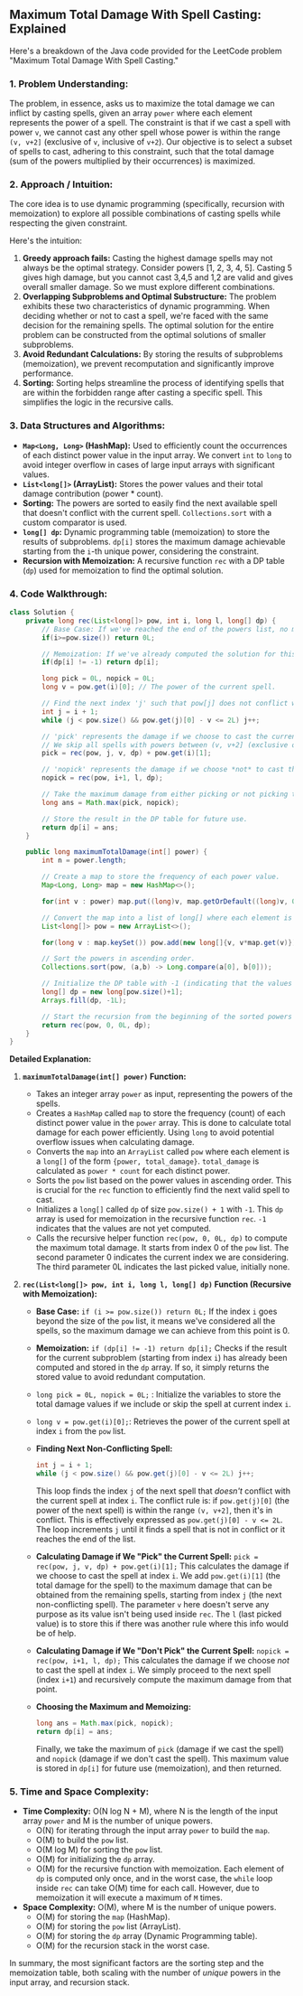 ## Maximum Total Damage With Spell Casting: Explained

Here's a breakdown of the Java code provided for the LeetCode problem "Maximum Total Damage With Spell Casting."

### 1. Problem Understanding:

The problem, in essence, asks us to maximize the total damage we can inflict by casting spells, given an array `power` where each element represents the power of a spell. The constraint is that if we cast a spell with power `v`, we cannot cast any other spell whose power is within the range `(v, v+2]` (exclusive of `v`, inclusive of `v+2`). Our objective is to select a subset of spells to cast, adhering to this constraint, such that the total damage (sum of the powers multiplied by their occurrences) is maximized.

### 2. Approach / Intuition:

The core idea is to use dynamic programming (specifically, recursion with memoization) to explore all possible combinations of casting spells while respecting the given constraint.

Here's the intuition:

1. **Greedy approach fails:** Casting the highest damage spells may not always be the optimal strategy. Consider powers [1, 2, 3, 4, 5]. Casting 5 gives high damage, but you cannot cast 3,4,5 and 1,2 are valid and gives overall smaller damage. So we must explore different combinations.
2. **Overlapping Subproblems and Optimal Substructure:** The problem exhibits these two characteristics of dynamic programming. When deciding whether or not to cast a spell, we're faced with the same decision for the remaining spells. The optimal solution for the entire problem can be constructed from the optimal solutions of smaller subproblems.
3. **Avoid Redundant Calculations:** By storing the results of subproblems (memoization), we prevent recomputation and significantly improve performance.
4. **Sorting:** Sorting helps streamline the process of identifying spells that are within the forbidden range after casting a specific spell. This simplifies the logic in the recursive calls.

### 3. Data Structures and Algorithms:

*   **`Map<Long, Long>` (HashMap):** Used to efficiently count the occurrences of each distinct power value in the input array. We convert `int` to `long` to avoid integer overflow in cases of large input arrays with significant values.
*   **`List<long[]>` (ArrayList):** Stores the power values and their total damage contribution (power * count).
*   **Sorting:** The powers are sorted to easily find the next available spell that doesn't conflict with the current spell. `Collections.sort` with a custom comparator is used.
*   **`long[] dp`:** Dynamic programming table (memoization) to store the results of subproblems. `dp[i]` stores the maximum damage achievable starting from the `i`-th unique power, considering the constraint.
*   **Recursion with Memoization:** A recursive function `rec` with a DP table (`dp`) used for memoization to find the optimal solution.

### 4. Code Walkthrough:

```java
class Solution {
    private long rec(List<long[]> pow, int i, long l, long[] dp) {
        // Base Case: If we've reached the end of the powers list, no more damage can be done.
        if(i>=pow.size()) return 0L;

        // Memoization: If we've already computed the solution for this subproblem, return it.
        if(dp[i] != -1) return dp[i];

        long pick = 0L, nopick = 0L;
        long v = pow.get(i)[0]; // The power of the current spell.

        // Find the next index 'j' such that pow[j] does not conflict with pow[i].
        int j = i + 1;
        while (j < pow.size() && pow.get(j)[0] - v <= 2L) j++;

        // 'pick' represents the damage if we choose to cast the current spell.
        // We skip all spells with powers between (v, v+2] (exclusive of v, inclusive of v+2).
        pick = rec(pow, j, v, dp) + pow.get(i)[1];

        // 'nopick' represents the damage if we choose *not* to cast the current spell.
        nopick = rec(pow, i+1, l, dp);

        // Take the maximum damage from either picking or not picking the current spell.
        long ans = Math.max(pick, nopick);

        // Store the result in the DP table for future use.
        return dp[i] = ans;
    }

    public long maximumTotalDamage(int[] power) {
        int n = power.length;

        // Create a map to store the frequency of each power value.
        Map<Long, Long> map = new HashMap<>();

        for(int v : power) map.put((long)v, map.getOrDefault((long)v, 0L) + 1L);

        // Convert the map into a list of long[] where each element is {power, total_damage}.
        List<long[]> pow = new ArrayList<>();

        for(long v : map.keySet()) pow.add(new long[]{v, v*map.get(v)});

        // Sort the powers in ascending order.
        Collections.sort(pow, (a,b) -> Long.compare(a[0], b[0]));

        // Initialize the DP table with -1 (indicating that the values are not yet computed).
        long[] dp = new long[pow.size()+1];
        Arrays.fill(dp, -1L);

        // Start the recursion from the beginning of the sorted powers list.
        return rec(pow, 0, 0L, dp);
    }
}
```

**Detailed Explanation:**

1.  **`maximumTotalDamage(int[] power)` Function:**
    *   Takes an integer array `power` as input, representing the powers of the spells.
    *   Creates a `HashMap` called `map` to store the frequency (count) of each distinct power value in the `power` array.  This is done to calculate total damage for each power efficiently. Using `long` to avoid potential overflow issues when calculating damage.
    *   Converts the `map` into an `ArrayList` called `pow` where each element is a `long[]` of the form `{power, total_damage}`.  `total_damage` is calculated as `power * count` for each distinct power.
    *   Sorts the `pow` list based on the power values in ascending order. This is crucial for the `rec` function to efficiently find the next valid spell to cast.
    *   Initializes a `long[]` called `dp` of size `pow.size() + 1` with `-1`.  This `dp` array is used for memoization in the recursive function `rec`. `-1` indicates that the values are not yet computed.
    *   Calls the recursive helper function `rec(pow, 0, 0L, dp)` to compute the maximum total damage.  It starts from index 0 of the `pow` list. The second parameter 0 indicates the current index we are considering. The third parameter 0L indicates the last picked value, initially none.

2.  **`rec(List<long[]> pow, int i, long l, long[] dp)` Function (Recursive with Memoization):**
    *   **Base Case:** `if (i >= pow.size()) return 0L;` If the index `i` goes beyond the size of the `pow` list, it means we've considered all the spells, so the maximum damage we can achieve from this point is 0.
    *   **Memoization:** `if (dp[i] != -1) return dp[i];`  Checks if the result for the current subproblem (starting from index `i`) has already been computed and stored in the `dp` array. If so, it simply returns the stored value to avoid redundant computation.
    *   `long pick = 0L, nopick = 0L;` : Initialize the variables to store the total damage values if we include or skip the spell at current index `i`.
    *   `long v = pow.get(i)[0];`:  Retrieves the power of the current spell at index `i` from the `pow` list.
    *   **Finding Next Non-Conflicting Spell:**
        ```java
        int j = i + 1;
        while (j < pow.size() && pow.get(j)[0] - v <= 2L) j++;
        ```
        This loop finds the index `j` of the next spell that *doesn't* conflict with the current spell at index `i`. The conflict rule is: if `pow.get(j)[0]` (the power of the next spell) is within the range `(v, v+2]`, then it's in conflict. This is effectively expressed as `pow.get(j)[0] - v <= 2L`.  The loop increments `j` until it finds a spell that is not in conflict or it reaches the end of the list.

    *   **Calculating Damage if We "Pick" the Current Spell:** `pick = rec(pow, j, v, dp) + pow.get(i)[1];`  This calculates the damage if we choose to cast the spell at index `i`. We add `pow.get(i)[1]` (the total damage for the spell) to the maximum damage that can be obtained from the remaining spells, starting from index `j` (the next non-conflicting spell). The parameter `v` here doesn't serve any purpose as its value isn't being used inside `rec`. The `l` (last picked value) is to store this if there was another rule where this info would be of help.
    *   **Calculating Damage if We "Don't Pick" the Current Spell:** `nopick = rec(pow, i+1, l, dp);`  This calculates the damage if we choose *not* to cast the spell at index `i`.  We simply proceed to the next spell (index `i+1`) and recursively compute the maximum damage from that point.
    *   **Choosing the Maximum and Memoizing:**
        ```java
        long ans = Math.max(pick, nopick);
        return dp[i] = ans;
        ```
        Finally, we take the maximum of `pick` (damage if we cast the spell) and `nopick` (damage if we don't cast the spell).  This maximum value is stored in `dp[i]` for future use (memoization), and then returned.

### 5. Time and Space Complexity:

*   **Time Complexity:** O(N log N + M), where N is the length of the input array `power` and M is the number of unique powers.
    *   O(N) for iterating through the input array `power` to build the `map`.
    *   O(M) to build the `pow` list.
    *   O(M log M) for sorting the `pow` list.
    *   O(M) for initializing the `dp` array.
    *   O(M) for the recursive function with memoization.  Each element of `dp` is computed only once, and in the worst case, the `while` loop inside `rec` can take O(M) time for each call. However, due to memoization it will execute a maximum of `M` times.
*   **Space Complexity:** O(M), where M is the number of unique powers.
    *   O(M) for storing the `map` (HashMap).
    *   O(M) for storing the `pow` list (ArrayList).
    *   O(M) for storing the `dp` array (Dynamic Programming table).
    *   O(M) for the recursion stack in the worst case.

In summary, the most significant factors are the sorting step and the memoization table, both scaling with the number of *unique* powers in the input array, and recursion stack.
